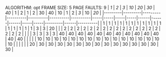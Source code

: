 ALGORITHM: opt
FRAME SIZE: 5
PAGE FAULTS: 9
| *_1_*   | *_2_*   | *_3_*   | *_10_*   |   *_20_* |   *_30_* |   *_40_* |   1 |   2 |   1 |   2 |   30 |   40 |   10 |   1 |   2 |   *_3_* |   10 |   *_20_* |
|---------|---------|---------|----------|----------|----------|----------|-----|-----|-----|-----|------|------|------|-----|-----|---------|------|----------|
| 1       | 1       | 1       | 1        |        1 |        1 |        1 |   1 |   1 |   1 |   1 |    1 |    1 |    1 |   1 |   1 |       3 |    3 |       20 |
|         | 2       | 2       | 2        |        2 |        2 |        2 |   2 |   2 |   2 |   2 |    2 |    2 |    2 |   2 |   2 |       2 |    2 |        2 |
|         |         | 3       | 3        |        3 |        3 |       40 |  40 |  40 |  40 |  40 |   40 |   40 |   40 |  40 |  40 |      40 |   40 |       40 |
|         |         |         | 10       |       10 |       10 |       10 |  10 |  10 |  10 |  10 |   10 |   10 |   10 |  10 |  10 |      10 |   10 |       10 |
|         |         |         |          |       20 |       30 |       30 |  30 |  30 |  30 |  30 |   30 |   30 |   30 |  30 |  30 |      30 |   30 |       30 |
